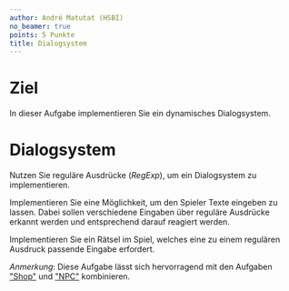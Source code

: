 ```yaml
---
author: André Matutat (HSBI)
no_beamer: true
points: 5 Punkte
title: Dialogsystem
---
```


# Ziel

In dieser Aufgabe implementieren Sie ein dynamisches Dialogsystem.

# Dialogsystem

Nutzen Sie reguläre Ausdrücke (*RegExp*), um ein Dialogsystem zu implementieren.

Implementieren Sie eine Möglichkeit, um den Spieler Texte eingeben zu lassen. Dabei
sollen verschiedene Eingaben über reguläre Ausdrücke erkannt werden und entsprechend
darauf reagiert werden.

Implementieren Sie ein Rätsel im Spiel, welches eine zu einem regulären Ausdruck
passende Eingabe erfordert.

*Anmerkung*: Diese Aufgabe lässt sich hervorragend mit den Aufgaben
["Shop"](taskloot-shop.md) und ["NPC"](taskloot-npc.md) kombinieren.
